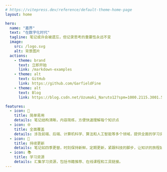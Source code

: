 ```yaml
---
# https://vitepress.dev/reference/default-theme-home-page
layout: home

hero:
  name: "嘉界"
  text: "在数字化时代"
  tagline: 笔记或许会被遗忘，但记录思考的重要性永远不变
  image:
    src: /logo.svg
    alt: 背景图片
  actions:
    - theme: brand
      text: 立即开始
      link: /markdown-examples
    - theme: alt
      text: GitHub
      link: https://github.com/GarfieldFine
    - theme: alt
      text: Blog
      link: https://blog.csdn.net/Uzumaki_Naruto12?spm=1000.2115.3001.5343

features:
  - icon: 🧠
    title: 简单易用
    details: 笔记结构清晰，内容简练，方便快速理解每个知识点
  - icon: 🌐
    title: 全面覆盖
    details: 涉及前端、后端、计算机科学、算法和人工智能等多个领域，提供全面的学习资源。
  - icon: 🔄
    title: 持续更新
    details: 笔记如四季更替，时刻保持新鲜，定期更新，紧跟科技的脚步，让知识的旅程始终与时代脉搏共振。
  - icon: 📚
    title: 学习资源
    details: 汇集学习资源，包括书籍推荐、在线课程和工具链接。
---
```



